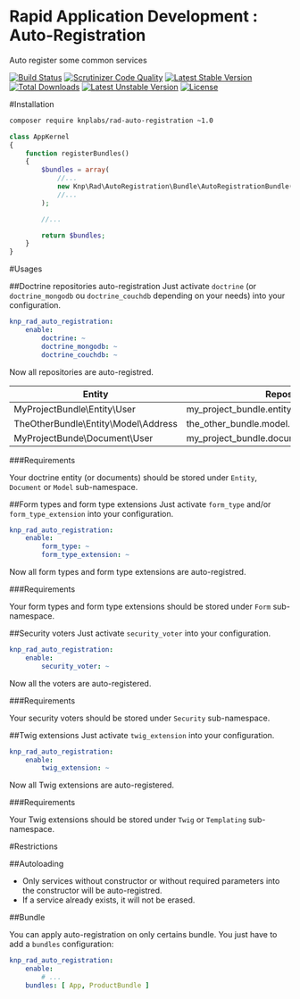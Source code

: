 Rapid Application Development : Auto-Registration
=================================================
Auto register some common services

[![Build Status](https://travis-ci.org/KnpLabs/rad-auto-registration.svg?branch=master)](https://travis-ci.org/KnpLabs/rad-auto-registration)
[![Scrutinizer Code Quality](https://scrutinizer-ci.com/g/KnpLabs/rad-auto-registration/badges/quality-score.png?b=master)](https://scrutinizer-ci.com/g/KnpLabs/rad-auto-registration/?branch=master)
[![Latest Stable Version](https://poser.pugx.org/knplabs/rad-auto-registration/v/stable.svg)](https://packagist.org/packages/knplabs/rad-auto-registration) [![Total Downloads](https://poser.pugx.org/knplabs/rad-auto-registration/downloads.svg)](https://packagist.org/packages/knplabs/rad-auto-registration) [![Latest Unstable Version](https://poser.pugx.org/knplabs/rad-auto-registration/v/unstable.svg)](https://packagist.org/packages/knplabs/rad-auto-registration) [![License](https://poser.pugx.org/knplabs/rad-auto-registration/license.svg)](https://packagist.org/packages/knplabs/rad-auto-registration)

#Installation

```bash
composer require knplabs/rad-auto-registration ~1.0
```

```php
class AppKernel
{
    function registerBundles()
    {
        $bundles = array(
            //...
            new Knp\Rad\AutoRegistration\Bundle\AutoRegistrationBundle($this), // !! Do not forget to inject the kernel !!
            //...
        );

        //...

        return $bundles;
    }
}
```

#Usages

##Doctrine repositories auto-registration
Just activate `doctrine` (or `doctrine_mongodb` ou `doctrine_couchdb` depending on your needs) into your configuration.

```yaml
knp_rad_auto_registration:
    enable:
        doctrine: ~
        doctrine_mongodb: ~
        doctrine_couchdb: ~
```

Now all repositories are auto-registred.

| Entity                                | Repository                                       |
| ------------------------------------- | ------------------------------------------------ |
| MyProjectBundle\Entity\User           | my_project_bundle.entity.user_repository         |
| TheOtherBundle\Entity\Model\Address   | the_other_bundle.model.user.address_repository   |
| MyProjectBunde\Document\User          | my_project_bundle.document.user_repository       |

###Requirements

Your doctrine entity (or documents) should be stored under `Entity`, `Document` or `Model` sub-namespace.

##Form types and form type extensions
Just activate `form_type` and/or `form_type_extension` into your configuration.

```yaml
knp_rad_auto_registration:
    enable:
        form_type: ~
        form_type_extension: ~
```

Now all form types and form type extensions are auto-registred.


###Requirements

Your form types and form type extensions should be stored under `Form` sub-namespace.

##Security voters
Just activate `security_voter` into your configuration.

```yaml
knp_rad_auto_registration:
    enable:
        security_voter: ~
```

Now all the voters are auto-registered.

###Requirements

Your security voters should be stored under `Security` sub-namespace.

##Twig extensions
Just activate `twig_extension` into your configuration.

```yaml
knp_rad_auto_registration:
    enable:
        twig_extension: ~
```

Now all Twig extensions are auto-registered.

###Requirements

Your Twig extensions should be stored under `Twig` or `Templating` sub-namespace.

#Restrictions

##Autoloading

- Only services without constructor or without required parameters into the constructor will be auto-registred.
- If a service already exists, it will not be erased.

##Bundle

You can apply auto-registration on only certains bundle. You just have to add a `bundles` configuration:

```yaml
knp_rad_auto_registration:
    enable:
        # ...
    bundles: [ App, ProductBundle ]
```
